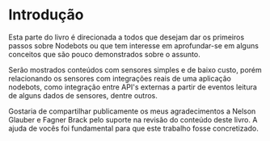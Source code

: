 # Introdução

Esta parte do livro é direcionada a todos que desejam dar os primeiros passos sobre Nodebots ou que tem interesse em aprofundar-se em alguns conceitos que são pouco demonstrados sobre o assunto.

Serão mostrados conteúdos com sensores simples e de baixo custo, porém relacionando os sensores com integrações reais de uma aplicação nodebots, como integração entre API's externas a partir de eventos leitura de alguns dados de sensores, dentre outros.

Gostaria de compartilhar publicamente os meus agradecimentos a Nelson Glauber e Fagner Brack pelo suporte na revisão do conteúdo deste livro. A ajuda de vocês foi fundamental para que este trabalho fosse concretizado.
